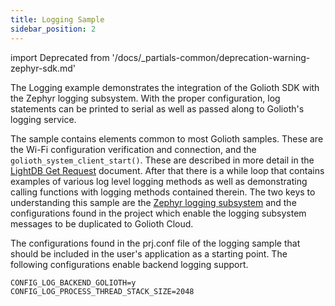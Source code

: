 ```yaml
---
title: Logging Sample
sidebar_position: 2
---
```


import Deprecated from '/docs/_partials-common/deprecation-warning-zephyr-sdk.md'

<Deprecated/>

The Logging example demonstrates the integration of the Golioth SDK with the Zephyr logging subsystem.  With the proper configuration, log statements can be printed to serial as well as passed along to Golioth's logging service.

The sample contains elements common to most Golioth samples.  These are the Wi-Fi configuration verification and connection, and the ```golioth_system_client_start()```. These are described in more detail in the [LightDB Get Request](https://docs.golioth.io/firmware/device-sdk/light-db/guide-lightdb-get/) document.  After that there is a while loop that contains examples of various log level logging methods as well as demonstrating calling functions with logging methods contained therein.  The two keys to understanding this sample are the [Zephyr logging subsystem](https://docs.zephyrproject.org/latest/reference/logging/index.html) and the configurations found in the project which enable the logging subsystem messages to be duplicated to Golioth Cloud.

The configurations found in the prj.conf file of the logging sample that should be included in the user's application as a starting point. The following configurations enable backend logging support.

```
CONFIG_LOG_BACKEND_GOLIOTH=y
CONFIG_LOG_PROCESS_THREAD_STACK_SIZE=2048
```

